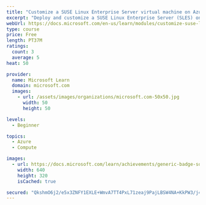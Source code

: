 ```yaml
---
title: "Customize a SUSE Linux Enterprise Server virtual machine on Azure"
excerpt: "Deploy and customize a SUSE Linux Enterprise Server (SLES) on Azure virtual machine (VM) using YaST admin and zypper package management tools to add RPM packages. Learn how SUSE groups packages and reconciles package dependencies to help ensure you run the latest updates and versions. Practice using YaST and zypper to install a LAMP stack on a SLES Azure VM."
webUrl: https://docs.microsoft.com/en-us/learn/modules/customize-suse-linux-enterprise-server-azure/
type: course
price: Free
length: PT37M
ratings:
  count: 3
  average: 5
heat: 50

provider:
  name: Microsoft Learn
  domain: microsoft.com
  images:
    - url: /assets/images/organizations/microsoft.com-50x50.jpg
      width: 50
      height: 50

levels:
  - Beginner

topics:
  - Azure
  - Compute

images:
  - url: https://docs.microsoft.com/learn/achievements/generic-badge-social.png
    width: 640
    height: 320
    isCached: true

secured: "QkshmO6j2/e5x3ZNFY1EXLE+WmvA7TT4PxL71zeaj9PajLBSW4NA+KkPW3/j4wwlxMOM4ShV+jvK1+jGSYpL/LdZbsS9v+bRhPosOm7mUwn9o/kSADbbswvYgjBJE+7I6FP/jKKWmIlZ1zJuNp/nNGbtSu+SIS8iU+yNgfZm2NPkeiDwqlJV8lvmMs0o7ig10I9Qf1W5WoezhMORGjJGY4Gva/7QxQoc8GSu9SESyH6rm29ciRUcrf74mFzlc2OJ2BvoU/y53qSUNcZbLJD8C+QnQOkFxHNlqvGQ0wn587FGC904dWYExupXGhJgrmViJmHEx165mwaWY6SyKYoCPwrNyug/RVRLrOv9qZgGBbJBI5wAgR34WpJDBl2mPtiik0zreygYvgRIi3pkqUoXJrSI5hn4kaD7UCZ0xrJXB7Y=;zfe2ub+Dnk66IBTsxXoPyQ=="
---
```


